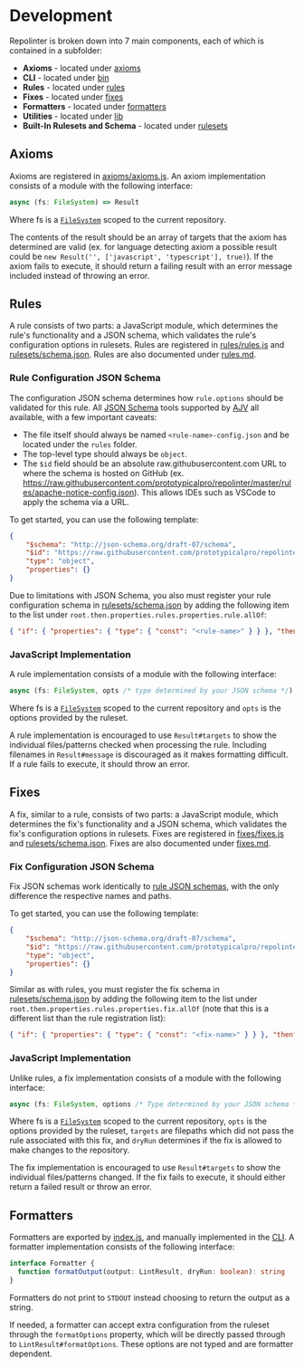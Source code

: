 # Development

Repolinter is broken down into 7 main components, each of which is contained in a subfolder:
 * **Axioms** - located under [axioms](../axioms)
 * **CLI** - located under [bin](../bin)
 * **Rules** - located under [rules](../rules)
 * **Fixes** - located under [fixes](../fixes)
 * **Formatters** - located under [formatters](../formatters)
 * **Utilities** - located under [lib](../lib)
 * **Built-In Rulesets and Schema** - located under [rulesets](../rulesets)

## Axioms

Axioms are registered in [axioms/axioms.js](../../axioms/axioms.js). An axiom implementation consists of a module with the following interface:
```TypeScript
async (fs: FileSystem) => Result
```
Where fs is a [`FileSystem`](../../lib/file_system.js) scoped to the current repository.

The contents of the result should be an array of targets that the axiom has determined are valid (ex. for language detecting axiom a possible result could be `new Result('', ['javascript', 'typescript'], true)`). If the axiom fails to execute, it should return a failing result with an error message included instead of throwing an error.

## Rules

A rule consists of two parts: a JavaScript module, which determines the rule's functionality and a JSON schema, which validates the rule's configuration options in rulesets. Rules are registered in [rules/rules.js](../../rules/rules.js) and [rulesets/schema.json](../../rulesets/schema.json). Rules are also documented under [rules.md](./rules.md).

### Rule Configuration JSON Schema

The configuration JSON schema determines how `rule.options` should be validated for this rule. All [JSON Schema](https://json-schema.org/) tools supported by [AJV](https://ajv.js.org/) all available, with a few important caveats:
 * The file itself should always be named `<rule-name>-config.json` and be located under the `rules` folder.
 * The top-level type should always be `object`.
 * The `$id` field should be an absolute raw.githubusercontent.com URL to where the schema is hosted on GitHub (ex. https://raw.githubusercontent.com/prototypicalpro/repolinter/master/rules/apache-notice-config.json). This allows IDEs such as VSCode to apply the schema via a URL.

To get started, you can use the following template:
```JSON
{
    "$schema": "http://json-schema.org/draft-07/schema",
    "$id": "https://raw.githubusercontent.com/prototypicalpro/repolinter/master/rules/<rule-name>-config.json",
    "type": "object",
    "properties": {}
}
```

Due to limitations with JSON Schema, you also must register your rule configuration schema in [rulesets/schema.json](../../rulesets/schema.json) by adding the following item to the list under `root.then.properties.rules.properties.rule.allOf`:
```JSON
{ "if": { "properties": { "type": { "const": "<rule-name>" } } }, "then": { "properties": { "options": { "$ref": "../rules/<rule-name>-config.json" } } } }
```

### JavaScript Implementation

A rule implementation consists of a module with the following interface:
```TypeScript
async (fs: FileSystem, opts /* type determined by your JSON schema */) => Result
```
Where fs is a [`FileSystem`](../../lib/file_system.js) scoped to the current repository and `opts` is the options provided by the ruleset.

A rule implementation is encouraged to use `Result#targets` to show the individual files/patterns checked when processing the rule. Including filenames in `Result#message` is discouraged as it makes formatting difficult. If a rule fails to execute, it should throw an error.

## Fixes

A fix, similar to a rule, consists of two parts: a JavaScript module, which determines the fix's functionality and a JSON schema, which validates the fix's configuration options in rulesets. Fixes are registered in [fixes/fixes.js](../../fixes/fixes.js) and [rulesets/schema.json](../../rulesets/schema.json). Fixes are also documented under [fixes.md](./fixes.md).

### Fix Configuration JSON Schema

Fix JSON schemas work identically to [rule JSON schemas](#rule-configuration-json-schema), with the only difference the respective names and paths.

To get started, you can use the following template:
```JSON
{
    "$schema": "http://json-schema.org/draft-07/schema",
    "$id": "https://raw.githubusercontent.com/prototypicalpro/repolinter/master/fixes/<fix-name>-config.json",
    "type": "object",
    "properties": {}
}
```

Similar as with rules, you must register the fix schema in [rulesets/schema.json](../../rulesets/schema.json) by adding the following item to the list under `root.then.properties.rules.properties.fix.allOf` (note that this is a different list than the rule registration list):
```JSON
{ "if": { "properties": { "type": { "const": "<fix-name>" } } }, "then": { "properties": { "options": { "$ref": "../rules/<fix-name>-config.json" } } } }
```

### JavaScript Implementation

Unlike rules, a fix implementation consists of a module with the following interface:
```TypeScript
async (fs: FileSystem, options /* Type determined by your JSON schema */, targets: string[], dryRun: boolean) => Result
```
Where fs is a [`FileSystem`](../../lib/file_system.js) scoped to the current repository, `opts` is the options provided by the ruleset, `targets` are filepaths which did not pass the rule associated with this fix, and `dryRun` determines if the fix is allowed to make changes to the repository.

The fix implementation is encouraged to use `Result#targets` to show the individual files/patterns changed. If the fix fails to execute, it should either return a failed result or throw an error.

## Formatters

Formatters are exported by [index.js](../../index.js), and manually implemented in the [CLI](../../bin/repolinter.js). A formatter implementation consists of the following interface:
```TypeScript
interface Formatter {
  function formatOutput(output: LintResult, dryRun: boolean): string
}
```
Formatters do not print to `STDOUT` instead choosing to return the output as a string.

If needed, a formatter can accept extra configuration from the ruleset through the `formatOptions` property, which will be directly passed through to `LintResult#formatOptions`. These options are not typed and are formatter dependent.
